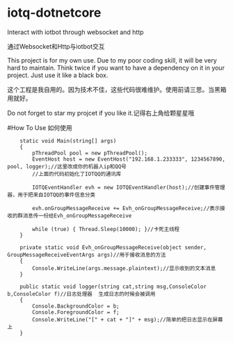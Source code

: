 # iotq-dotnetcore
Interact with iotbot through websocket and http

通过Websocket和Http与iotbot交互

This project is for my own use. Due to my poor coding skill, it will be very hard to maintain.
Think twice if you want to have a dependency on it in your project. Just use it like a black box.

这个工程是我自用的。因为技术不佳，这些代码很难维护。使用前请三思。当黑箱用就好。

Do not forget to star my projcet if you like it.记得右上角给颗星星哦

#How To Use 如何使用

        static void Main(string[] args)
        {
            pThreadPool pool = new pThreadPool();
            EventHost host = new EventHost("192.168.1.233333", 1234567890, pool, logger);//这里改成你的机器人ip和QQ号
            //上面的代码初始化了IOTQQ的通讯库

            IOTQEventHandler evh = new IOTQEventHandler(host);//创建事件管理器，用于把来自IOTQQ的事件信息分类

            evh.onGroupMessageReceive += Evh_onGroupMessageReceive;//表示接收的群消息传一份给Evh_onGroupMessageReceive

            while (true) { Thread.Sleep(10000); }//卡死主线程
        }

        private static void Evh_onGroupMessageReceive(object sender, GroupMessageReceiveEventArgs args)//用于接收消息的方法
        {
            Console.WriteLine(args.message.plaintext);//显示收到的文本消息
        }

        public static void logger(string cat,string msg,ConsoleColor b,ConsoleColor f)//日志处理器  生成日志的时候会被调用
        {
            Console.BackgroundColor = b;
            Console.ForegroundColor = f;
            Console.WriteLine("[" + cat + "]" + msg);//简单的把日志显示在屏幕上
        }

